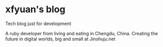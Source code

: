 # xfyuan's blog

Tech blog just for development

A ruby developer from living and eating in Chengdu, China. Creating the future in digital worlds, big and small at Jinshuju.net
